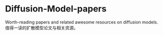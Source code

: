 # Diffusion-Model-papers
Worth-reading papers and related awesome resources on diffusion models. 值得一读的扩散模型论文与相关资源。
